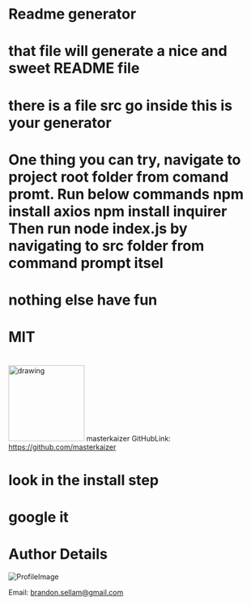 
# Readme generator 

# that file will generate a nice and sweet README file
# there is a file src go inside this is your generator
# One thing you can try, navigate to project root folder from comand promt. Run below commands npm install axios npm install inquirer Then run node index.js by navigating to src folder from command prompt itsel
# nothing else have fun
# MIT
# 
            
 <img src="https://avatars0.githubusercontent.com/u/62270445?v=4" alt="drawing" width="150" display="inline"/> masterkaizer  GitHubLink: https://github.com/masterkaizer
# look in the install step
# google it 
# Author Details 



![ProfileImage](https://avatars0.githubusercontent.com/u/62270445?v=4)

Email: brandon.sellam@gmail.com
